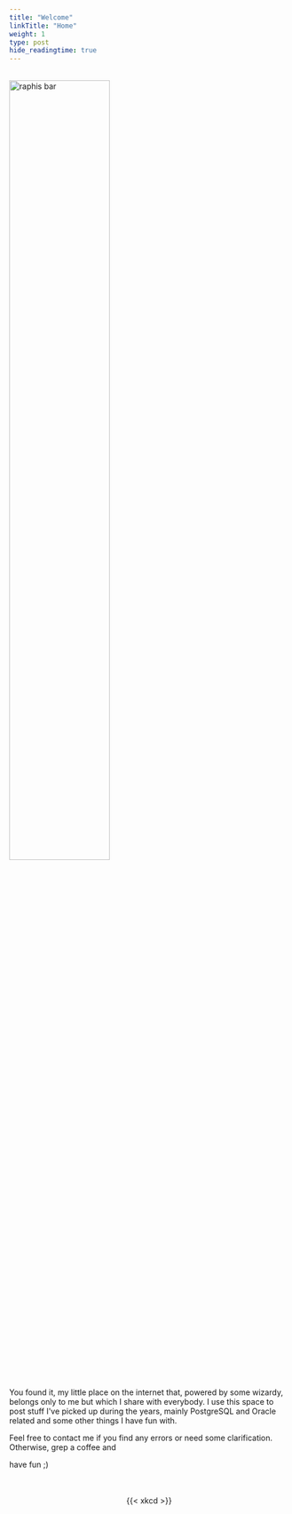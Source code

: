 ```yaml
---
title: "Welcome"
linkTitle: "Home"
weight: 1
type: post
hide_readingtime: true
---
```

<br>
<img class="floatimg" src="/bar.jpg" alt="raphis bar" width="60%" height="60%"/>
<p>
You found it, my little place on the internet that, powered by some wizardy, belongs only to me but which I share with everybody. I use this space to post stuff I've picked up during the years, mainly PostgreSQL and Oracle related and some other things I have fun with. 

Feel free to contact me if you find any errors or need some clarification. Otherwise, grep a coffee and 

have fun ;)
</p>
<div style="clear: both;"></div>
<br>
<br>
<center>  
{{< xkcd >}}
</center>
